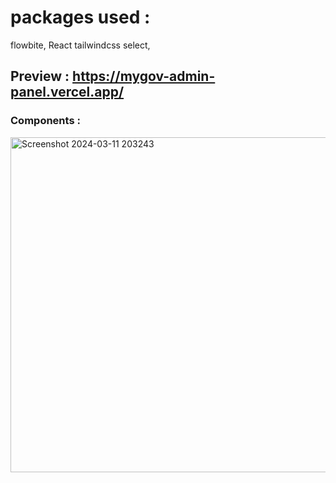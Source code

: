 # packages used : 
flowbite, React tailwindcss select,

## Preview : https://mygov-admin-panel.vercel.app/

### Components : 
<img width="536" alt="Screenshot 2024-03-11 203243" src="https://github.com/Abdullah-Hasan-Sajjad/mygov-admin-panel/assets/64843174/3ee1f126-ba47-4e96-92a2-c5191d6ad65a">
